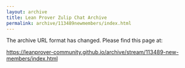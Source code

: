 ```yaml
---
layout: archive
title: Lean Prover Zulip Chat Archive
permalink: archive/113489newmembers/index.html
---
```


The archive URL format has changed. Please find this page at:

<https://leanprover-community.github.io/archive/stream/113489-new-members/index.html>